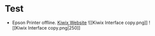 # Test
- Epson Printer
offline. [Kiwix Website](https://kiwix.org/en/about-us/)
![[Kiwix Interface copy.png]]
![[Kiwix Interface copy.png|250]]

